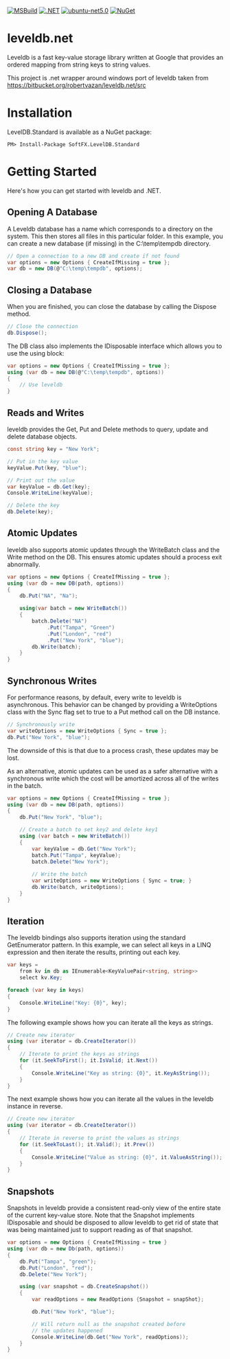 [![MSBuild](https://github.com/SoftFx/leveldb.net/actions/workflows/msbuild.yml/badge.svg)](https://github.com/SoftFx/leveldb.net/actions/workflows/msbuild.yml)
[![.NET](https://github.com/SoftFx/leveldb.net/actions/workflows/dotnet.yml/badge.svg)](https://github.com/SoftFx/leveldb.net/actions/workflows/dotnet.yml)
[![ubuntu-net5.0](https://github.com/SoftFx/leveldb.net/actions/workflows/ubuntu.yml/badge.svg)](https://github.com/SoftFx/leveldb.net/actions/workflows/ubuntu.yml)
[![NuGet](https://img.shields.io/nuget/v/SoftFX.LevelDB.Standard.svg)](https://www.nuget.org/packages/SoftFX.LevelDB.Standard)
# leveldb.net
Leveldb is a fast key-value storage library written at Google that provides an ordered mapping from string keys to string values.

This project is .net wrapper around windows port of leveldb taken from https://bitbucket.org/robertvazan/leveldb.net/src

# Installation #
LevelDB.Standard is available as a NuGet package:

```
PM> Install-Package SoftFX.LevelDB.Standard
```

# Getting Started #

Here's how you can get started with leveldb and .NET.

## Opening A Database ##

A Leveldb database has a name which corresponds to a directory on the system.  This then stores all files in this particular folder.  In this example, you can create a new database (if missing) in the C:\temp\tempdb directory.

```csharp
// Open a connection to a new DB and create if not found
var options = new Options { CreateIfMissing = true };
var db = new DB(@"C:\temp\tempdb", options);
```

## Closing a Database ##

When you are finished, you can close the database by calling the Dispose method.

```csharp
// Close the connection
db.Dispose();
```

The DB class also implements the IDisposable interface which allows you to use the using block:

```csharp
var options = new Options { CreateIfMissing = true };
using (var db = new DB(@"C:\temp\tempdb", options)) 
{
    // Use leveldb
}
```

## Reads and Writes ##

leveldb provides the Get, Put and Delete methods to query, update and delete database objects.

```csharp
const string key = "New York";

// Put in the key value
keyValue.Put(key, "blue");

// Print out the value
var keyValue = db.Get(key);
Console.WriteLine(keyValue); 

// Delete the key
db.Delete(key);
```

## Atomic Updates ##

leveldb also supports atomic updates through the WriteBatch class and the Write method on the DB.  This ensures atomic updates should a process exit abnormally.

```csharp
var options = new Options { CreateIfMissing = true };
using (var db = new DB(path, options))
{
    db.Put("NA", "Na");

    using(var batch = new WriteBatch())
    {
        batch.Delete("NA")
             .Put("Tampa", "Green")
             .Put("London", "red")
             .Put("New York", "blue");
        db.Write(batch);
    }
}
```

## Synchronous Writes ##

For performance reasons, by default, every write to leveldb is asynchronous.  This behavior can be changed by providing a WriteOptions class with the Sync flag set to true to a Put method call on the DB instance.

```csharp
// Synchronously write
var writeOptions = new WriteOptions { Sync = true };
db.Put("New York", "blue");
```

The downside of this is that due to a process crash, these updates may be lost.  

As an alternative, atomic updates can be used as a safer alternative with a synchronous write which the cost will be amortized across all of the writes in the batch.

```csharp
var options = new Options { CreateIfMissing = true };
using (var db = new DB(path, options))
{
	db.Put("New York", "blue");

	// Create a batch to set key2 and delete key1
	using (var batch = new WriteBatch())
	{
		var keyValue = db.Get("New York");
		batch.Put("Tampa", keyValue);
		batch.Delete("New York");
		
		// Write the batch
		var writeOptions = new WriteOptions { Sync = true; }
		db.Write(batch, writeOptions);
	}
}
```

## Iteration ##

The leveldb bindings also supports iteration using the standard GetEnumerator pattern.  In this example, we can select all keys in a LINQ expression and then iterate the results, printing out each key.

```csharp
var keys = 
    from kv in db as IEnumerable<KeyValuePair<string, string>>
    select kv.Key;

foreach (var key in keys) 
{
	Console.WriteLine("Key: {0}", key);
}
```

The following example shows how you can iterate all the keys as strings.

```csharp
// Create new iterator
using (var iterator = db.CreateIterator())
{
	// Iterate to print the keys as strings
	for (it.SeekToFirst(); it.IsValid; it.Next()) 
	{
	    Console.WriteLine("Key as string: {0}", it.KeyAsString());
	}
}
```

The next example shows how you can iterate all the values in the leveldb instance in reverse.

```csharp
// Create new iterator
using (var iterator = db.CreateIterator())
{
	// Iterate in reverse to print the values as strings
	for (it.SeekToLast(); it.Valid(); it.Prev()) 
	{
	    Console.WriteLine("Value as string: {0}", it.ValueAsString());
	}
}
```

## Snapshots ##

Snapshots in leveldb provide a consistent read-only view of the entire state of the current key-value store.  Note that the Snapshot implements IDisposable and should be disposed to allow leveldb to get rid of state that was being maintained just to support reading as of that snapshot. 

```csharp
var options = new Options { CreateIfMissing = true }
using (var db = new Db(path, options))
{
    db.Put("Tampa", "green");
    db.Put("London", "red");
    db.Delete("New York");

	using (var snapshot = db.CreateSnapshot()) 
	{
		var readOptions = new ReadOptions {Snapshot = snapShot};

		db.Put("New York", "blue");

		// Will return null as the snapshot created before
		// the updates happened
		Console.WriteLine(db.Get("New York", readOptions)); 
	}
}
```

